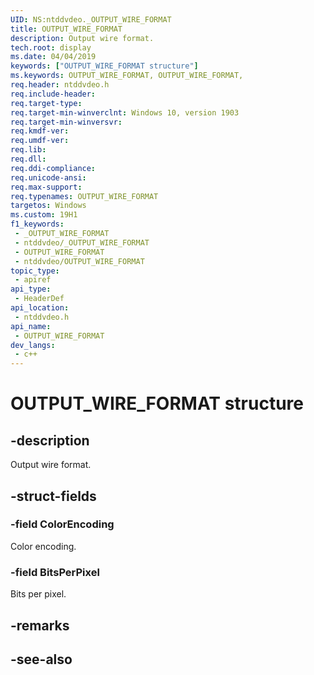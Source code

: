 ```yaml
---
UID: NS:ntddvdeo._OUTPUT_WIRE_FORMAT
title: OUTPUT_WIRE_FORMAT
description: Output wire format.
tech.root: display
ms.date: 04/04/2019
keywords: ["OUTPUT_WIRE_FORMAT structure"]
ms.keywords: OUTPUT_WIRE_FORMAT, OUTPUT_WIRE_FORMAT,
req.header: ntddvdeo.h
req.include-header: 
req.target-type: 
req.target-min-winverclnt: Windows 10, version 1903
req.target-min-winversvr: 
req.kmdf-ver: 
req.umdf-ver: 
req.lib: 
req.dll: 
req.ddi-compliance: 
req.unicode-ansi: 
req.max-support: 
req.typenames: OUTPUT_WIRE_FORMAT
targetos: Windows
ms.custom: 19H1
f1_keywords:
 - _OUTPUT_WIRE_FORMAT
 - ntddvdeo/_OUTPUT_WIRE_FORMAT
 - OUTPUT_WIRE_FORMAT
 - ntddvdeo/OUTPUT_WIRE_FORMAT
topic_type:
 - apiref
api_type:
 - HeaderDef
api_location:
 - ntddvdeo.h
api_name:
 - OUTPUT_WIRE_FORMAT
dev_langs:
 - c++
---
```


# OUTPUT_WIRE_FORMAT structure


## -description

Output wire format.

## -struct-fields

### -field ColorEncoding

Color encoding.

### -field BitsPerPixel

 
Bits per pixel.

## -remarks

## -see-also

